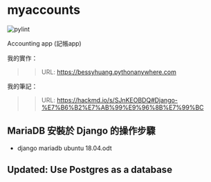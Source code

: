# myaccounts
![pylint]()

Accounting app (記帳app)

我的實作：
>>  URL: https://bessyhuang.pythonanywhere.com

我的筆記：
>>  URL: https://hackmd.io/s/SJnKEOBDQ#Django-%E7%B6%B2%E7%AB%99%E9%96%8B%E7%99%BC

## MariaDB 安裝於 Django 的操作步驟
* django mariadb ubuntu 18.04.odt

## Updated: Use Postgres as a database

